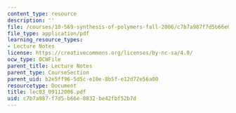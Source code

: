 ```yaml
---
content_type: resource
description: ''
file: /courses/10-569-synthesis-of-polymers-fall-2006/c7b7a987f7d5b66e0832be42fbf52b7d_lec03_09112006.pdf
file_type: application/pdf
learning_resource_types:
- Lecture Notes
license: https://creativecommons.org/licenses/by-nc-sa/4.0/
ocw_type: OCWFile
parent_title: Lecture Notes
parent_type: CourseSection
parent_uid: b2e5ff96-5d5c-e10e-8b5f-e12d72e56a00
resourcetype: Document
title: lec03_09112006.pdf
uid: c7b7a987-f7d5-b66e-0832-be42fbf52b7d
---
```

